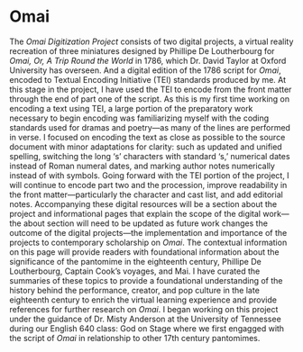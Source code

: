 # Omai
The _Omai Digitization Project_ consists of two digital projects, a virtual reality recreation of three miniatures designed by Phillipe De Loutherbourg for _Omai, Or, A Trip Round the World_ in 1786, which Dr. David Taylor at Oxford University has overseen. And a digital edition of the 1786 script for _Omai_, encoded to Textual Encoding Initiative (TEI) standards produced by me. At this stage in the project, I have used the TEI to encode from the front matter through the end of part one of the script. As this is my first time working on encoding a text using TEI, a large portion of the preparatory work necessary to begin encoding was familiarizing myself with the coding standards used for dramas and poetry—as many of the lines are performed in verse. I focused on encoding the text as close as possible to the source document with minor adaptations for clarity: such as updated and unified spelling, switching the long ‘s’ characters with standard ‘s,’ numerical dates instead of Roman numeral dates, and marking author notes numerically instead of with symbols. Going forward with the TEI portion of the project, I will continue to encode part two and the procession, improve readability in the front matter—particularly the character and cast list, and add editorial notes.
	Accompanying these digital resources will be a section about the project and informational pages that explain the scope of the digital work—the about section will need to be updated as future work changes the outcome of the digital projects—the implementation and importance of the projects to contemporary scholarship on _Omai_. The contextual information on this page will provide readers with foundational information about the significance of the pantomime in the eighteenth century, Phillipe De Loutherbourg, Captain Cook’s voyages, and Mai. I have curated the summaries of these topics to provide a foundational understanding of the history behind the performance, creator, and pop culture in the late eighteenth century to enrich the virtual learning experience and provide references for further research on _Omai_. 
I began working on this project under the guidance of Dr. Misty Anderson at the University of Tennessee during our English 640 class: God on Stage where we first engagged with the script of _Omai_ in relationship to other 17th century pantomimes.
